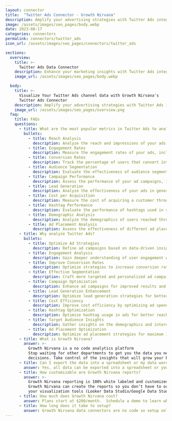 ```yaml
---
layout: connector
title:  "Twitter Ads Connector - Growth Nirvana"
description: Amplify your advertising strategies with Twitter Ads integration, gaining actionable insights from ad data analysis.
image: /assets/images/seo_pages/body.webp
date: 2023-08-17
categories: connectors
permalink: connectors/twitter_ads
icon_url: /assets/images/seo_pages/connectors/twitter_ads

sections:
  overview:
    title: >-
      Twitter Ads Data Connector
    description: Enhance your marketing insights with Twitter Ads integration. Seamlessly merge marketing data, unlocking insights that shape ad strategies, reach analysis, and campaign effectiveness.
    image_url: /assets/images/seo_pages/body.webp

  body:
    title: >-
      Visualize Your Twitter Ads channel data with Growth Nirvana's
      Twitter Ads Connector
    description: Amplify your advertising strategies with Twitter Ads integration, gaining actionable insights from ad data analysis.
    image_url: /assets/images/seo_pages/overview.png
  faq:
    title: FAQs
    questions:
      - title: What are the most popular metrics in Twitter Ads to analyze?
        bullets:
          - title: Reach Analysis
            description: Analyze the reach and impressions of your ads.
          - title: Engagement Rates
            description: Measure the engagement rates of your ads, including likes, retweets, and replies.
          - title: Conversion Rates
            description: Track the percentage of users that convert into customers.
          - title: Audience Segmentation
            description: Evaluate the effectiveness of audience segmentation strategies.
          - title: Campaign Performance
            description: Assess the performance of your ad campaigns, including clicks, conversions, and spend.
          - title: Lead Generation
            description: Analyze the effectiveness of your ads in generating leads.
          - title: Cost per Acquisition
            description: Measure the cost of acquiring a customer through your ads.
          - title: Hashtag Performance
            description: Evaluate the performance of hashtags used in your ads.
          - title: Demographic Analysis
            description: Analyze the demographics of users reached through your ads.
          - title: Ad Placement Analysis
            description: Assess the effectiveness of different ad placements on Twitter.
      - title: Why analyze Twitter Ads?
        bullets:
          - title: Optimize Ad Strategies
            description: Refine ad campaigns based on data-driven insights.
          - title: Engagement Analysis
            description: Gain deeper understanding of user engagement with your ads.
          - title: Improve Conversion Rates
            description: Optimize strategies to increase conversion rates from your ads.
          - title: Effective Segmentation
            description: Craft more targeted and personalized ad campaigns.
          - title: Campaign Optimization
            description: Enhance ad campaigns for improved results and ROI.
          - title: Lead Generation Enhancement
            description: Optimize lead generation strategies for better ad performance.
          - title: Cost Efficiency
            description: Improve cost efficiency by optimizing ad spend and performance.
          - title: Hashtag Optimization
            description: Optimize hashtag usage in ads for better reach and engagement.
          - title: Target Audience Insights
            description: Gather insights on the demographics and interests of your target audience.
          - title: Ad Placement Optimization
            description: Optimize ad placement strategies for maximum impact on Twitter.
      - title: What is Growth Nirvana?
        answer: >-
          Growth Nirvana is a no code analytics platform 
          Stop waiting for other departments to get you the data you need to make critical business 
          decisions. Take control of the insights that will grow your business.
      - title: Can I export the data into a spreadsheet or my data warehouse?
        answer: Yes, all data can be exported into a spreadsheet or your data warehouse (Google BigQuery, AWS, Snowflake, Azure, etc)
      - title: How customizable are Growth Nirvana reports?
        answer: >-
          Growth Nirvana reporting is 100% white labeled and customized to your specifications.
          Growth Nirvana can create the reports so you don’t have to or you can connect
          your visualization tools (Looker Data Studio/Google Data Studio, Tableau, PowerBI, etc) to Growth Nirvana.
      - title: How much does Growth Nirvana cost?
        answer: Plans start at $200/month.  Schedule a demo to learn what plan is best for you.
      - title: How long does it take to setup?
        answer: Growth Nirvana data connectors are no code so setup only requires a few clicks.
---
```

